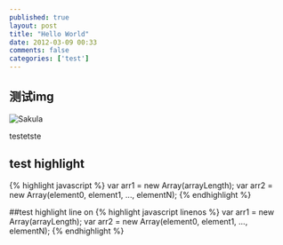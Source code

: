 ```yaml
---
published: true
layout: post
title: "Hello World"
date: 2012-03-09 00:33
comments: false
categories: ['test']
---
```


## 测试img

![Sakula](http://sybil-blog.b0.upaiyun.com/sakula.jpg!blog4dc)

testetste

## test highlight 
{% highlight javascript %}
var arr1 = new Array(arrayLength);
var arr2 = new Array(element0, element1, ..., elementN);
{% endhighlight %}

##test highlight line on
{% highlight javascript linenos %}
var arr1 = new Array(arrayLength);
var arr2 = new Array(element0, element1, ..., elementN);
{% endhighlight %}
